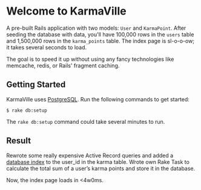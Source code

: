 # Welcome to KarmaVille

A pre-built Rails application with two models: `User` and `KarmaPoint`. After seeding the database with data, you'll have 100,000 rows in the `users` table and 1,500,000 rows in the `karma_points` table. The index page is sl-o-o-ow; it takes several seconds to load.

The goal is to speed it up without using any fancy technologies like memcache, redis, or Rails' fragment caching.


## Getting Started

KarmaVille uses [PostgreSQL](http://www.postgresql.org/).  Run the following commands to get started:

```text
$ rake db:setup
```
The `rake db:setup` command could take several minutes to run.


## Result

Rewrote some really expensive Active Record queries and added a [database index](http://rakeroutes.com/blog/increase-rails-performance-with-database-indexes/) to the user_id in the karma table. Wrote own Rake Task to calculate the total sum of a user’s karma points and store it in the database.

Now, the index page loads in <4w0ms.